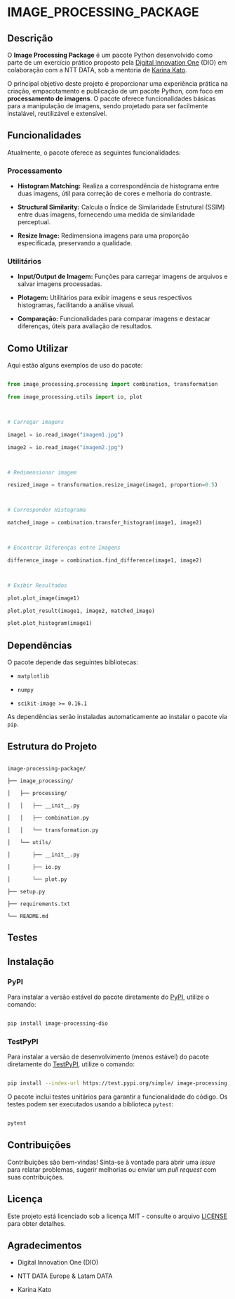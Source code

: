 # IMAGE_PROCESSING_PACKAGE



## Descrição



O **Image Processing Package** é um pacote Python desenvolvido como parte de um exercício prático proposto pela [Digital Innovation One](https://digitalinnovation.one/) (DIO) em colaboração com a NTT DATA, sob a mentoria de [Karina Kato](https://www.linkedin.com/in/karina-kato-4b2a56182/).



O principal objetivo deste projeto é proporcionar uma experiência prática na criação, empacotamento e publicação de um pacote Python, com foco em **processamento de imagens**. O pacote oferece funcionalidades básicas para a manipulação de imagens, sendo projetado para ser facilmente instalável, reutilizável e extensível.



## Funcionalidades



Atualmente, o pacote oferece as seguintes funcionalidades:



### Processamento



- **Histogram Matching:** Realiza a correspondência de histograma entre duas imagens, útil para correção de cores e melhoria do contraste.

- **Structural Similarity:** Calcula o Índice de Similaridade Estrutural (SSIM) entre duas imagens, fornecendo uma medida de similaridade perceptual.

- **Resize Image:** Redimensiona imagens para uma proporção especificada, preservando a qualidade.



### Utilitários



- **Input/Output de Imagem:** Funções para carregar imagens de arquivos e salvar imagens processadas.

- **Plotagem:** Utilitários para exibir imagens e seus respectivos histogramas, facilitando a análise visual.

- **Comparação:** Funcionalidades para comparar imagens e destacar diferenças, úteis para avaliação de resultados.




## Como Utilizar



Aqui estão alguns exemplos de uso do pacote:



```python

from image_processing.processing import combination, transformation

from image_processing.utils import io, plot



# Carregar imagens

image1 = io.read_image("imagem1.jpg")

image2 = io.read_image("imagem2.jpg")



# Redimensionar imagem

resized_image = transformation.resize_image(image1, proportion=0.5)



# Corresponder Histograma

matched_image = combination.transfer_histogram(image1, image2)



# Encontrar Diferenças entre Imagens

difference_image = combination.find_difference(image1, image2)



# Exibir Resultados

plot.plot_image(image1)

plot.plot_result(image1, image2, matched_image)

plot.plot_histogram(image1)

```



## Dependências



O pacote depende das seguintes bibliotecas:



- `matplotlib`

- `numpy`

- `scikit-image >= 0.16.1`



As dependências serão instaladas automaticamente ao instalar o pacote via `pip`.



## Estrutura do Projeto



```plaintext

image-processing-package/

├── image_processing/

│   ├── processing/

│   │   ├── __init__.py

│   │   ├── combination.py

│   │   └── transformation.py

│   └── utils/

│       ├── __init__.py

│       ├── io.py

│       └── plot.py

├── setup.py

├── requirements.txt

└── README.md

```



## Testes

## Instalação



### PyPI



Para instalar a versão estável do pacote diretamente do [PyPI](https://pypi.org/), utilize o comando:



```bash

pip install image-processing-dio

```



### TestPyPI



Para instalar a versão de desenvolvimento (menos estável) do pacote diretamente do [TestPyPI](https://test.pypi.org/), utilize o comando:



```bash

pip install --index-url https://test.pypi.org/simple/ image-processing

```




O pacote inclui testes unitários para garantir a funcionalidade do código. Os testes podem ser executados usando a biblioteca `pytest`:



```bash

pytest

```



## Contribuições



Contribuições são bem-vindas! Sinta-se à vontade para abrir uma _issue_ para relatar problemas, sugerir melhorias ou enviar um _pull request_ com suas contribuições.



## Licença



Este projeto está licenciado sob a licença MIT - consulte o arquivo [LICENSE](LICENSE) para obter detalhes.



## Agradecimentos



- Digital Innovation One (DIO)

- NTT DATA Europe & Latam DATA

- Karina Kato
